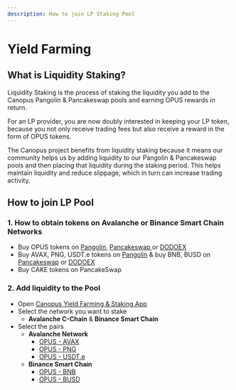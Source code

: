 ```yaml
---
description: How to join LP Staking Pool
---
```


# Yield Farming

## **What is Liquidity Staking?**

Liquidity Staking is the process of staking the liquidity you add to the Canopus Pangolin & Pancakeswap pools and earning OPUS rewards in return.

For an LP provider, you are now doubly interested in keeping your LP token, because you not only receive trading fees but also receive a reward in the form of OPUS tokens.

The Canopus project benefits from liquidity staking because it means our community helps us by adding liquidity to our Pangolin & Pancakeswap pools and then placing that liquidity during the staking period. This helps maintain liquidity and reduce slippage, which in turn can increase trading activity. 

## How to join LP Pool

### 1. How to obtain tokens on Avalanche or Binance Smart Chain Networks

* Buy OPUS tokens on [Pangolin](https://app.pangolin.exchange/#/swap?inputCurrency=0x76076880e1ebbce597e6e15c47386cd34de4930f), [Pancakeswap ](https://pancakeswap.finance/swap?inputCurrency=0x76076880e1ebbce597e6e15c47386cd34de4930f&outputCurrency=0xe9e7cea3dedca5984780bafc599bd69add087d56)or [DODOEX](https://app.dodoex.io/exchange/BUSD-OPUS?network=bsc-mainnet)
* Buy AVAX, PNG, USDT.e tokens on [Pangolin](https://app.pangolin.exchange/#/swap?inputCurrency=0x76076880e1ebbce597e6e15c47386cd34de4930f) & buy BNB, BUSD on [Pancakeswap](https://pancakeswap.finance/swap) or [DODOEX](https://app.dodoex.io/exchange?network=bsc-mainnet)
* Buy CAKE tokens on PancakeSwap

### 2.  A**dd liquidity to the Pool** 

* Open [Canopus Yield Farming & Staking App](https://app.canopus.network)
* Select the network you want to stake
  * **Avalanche C-Chain** & **Binance Smart Chain**
* Select the pairs
  * **Avalanche Network**
    * [OPUS - AVAX](https://app.pangolin.exchange/#/add/0x76076880e1EBBcE597e6E15c47386cd34de4930F/AVAX)
    * [OPUS - PNG](https://app.pangolin.exchange/#/add/0x76076880e1EBBcE597e6E15c47386cd34de4930F/0x60781C2586D68229fde47564546784ab3fACA982)
    * [OPUS - USDT.e](https://app.pangolin.exchange/#/add/0x76076880e1EBBcE597e6E15c47386cd34de4930F/0xc7198437980c041c805A1EDcbA50c1Ce5db95118)
  * **Binance Smart Chain**
    * [OPUS - BNB](https://pancakeswap.finance/add/0x76076880e1EBBcE597e6E15c47386cd34de4930F/BNB)
    * [OPUS - BUSD](https://pancakeswap.finance/add/0x76076880e1EBBcE597e6E15c47386cd34de4930F/0xe9e7CEA3DedcA5984780Bafc599bD69ADd087D56)





